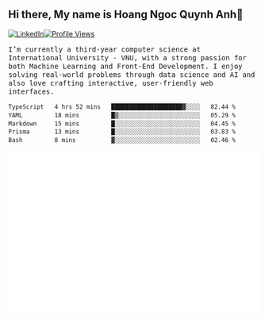 ## Hi there, My name is Hoang Ngoc Quynh Anh👋

[![LinkedIn](https://img.shields.io/badge/LinkedIn-0077B5?style=flat&logo=linkedin&logoColor=white)](https://www.linkedin.com/in/quynhanh572004/)[![Profile Views](https://komarev.com/ghpvc/?username=quynhanhhoang572004&color=blue&style=flat-square)](https://github.com/quynhanhhoang572004)  

<samp> I’m currently a third-year computer science at International University - VNU, with a strong passion for both Machine Learning and Front-End Development. I enjoy solving real-world problems through data science and AI and also love crafting interactive, user-friendly web interfaces.<samp> 




<!--START_SECTION:waka-->

```txt
TypeScript   4 hrs 52 mins   ████████████████████▓░░░░   82.44 %
YAML         18 mins         █▒░░░░░░░░░░░░░░░░░░░░░░░   05.29 %
Markdown     15 mins         █░░░░░░░░░░░░░░░░░░░░░░░░   04.45 %
Prisma       13 mins         █░░░░░░░░░░░░░░░░░░░░░░░░   03.83 %
Bash         8 mins          ▓░░░░░░░░░░░░░░░░░░░░░░░░   02.46 %
```

<!--END_SECTION:waka-->

![Full-year Contribution Calendar](https://github.com/quynhanhhoang572004/quynhanhhoang572004/blob/main/metrics.plugin.isocalendar.fullyear.svg)


